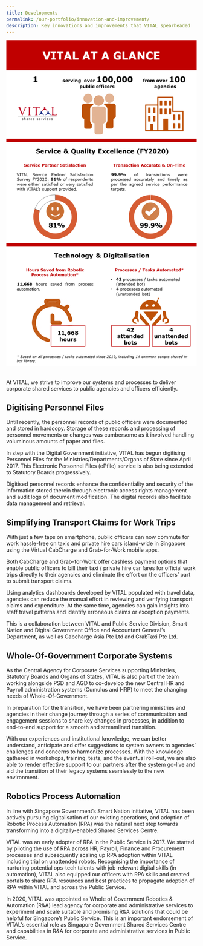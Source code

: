 ```yaml
---
title: Developments
permalink: /our-portfolio/innovation-and-improvement/
description: Key innovations and improvements that VITAL spearheaded
---
```

<img src="/images/Portfolio/VITAL at a glance.png" alt="VITAL at a glance"/>

<br>At VITAL, we strive to improve our systems and processes to deliver corporate shared services to public agencies and officers efficiently.


## Digitising Personnel Files

Until recently, the personnel records of public officers were documented and stored in hardcopy. Storage of these records and processing of personnel movements or changes was cumbersome as it involved handling voluminous amounts of paper and files.

In step with the Digital Government initiative, VITAL has begun digitising Personnel Files for the Ministries/Departments/Organs of State since April 2017. This Electronic Personnel Files (ePfile) service is also being extended to Statutory Boards progressively.

Digitised personnel records enhance the confidentiality and security of the information stored therein through electronic access rights management and audit logs of document modification. The digital records also facilitate data management and retrieval.

## Simplifying Transport Claims for Work Trips

With just a few taps on smartphone, public officers can now commute for work hassle-free on taxis and private hire cars island-wide in Singapore using the Virtual CabCharge and Grab-for-Work mobile apps.

Both CabCharge and Grab-for-Work offer cashless payment options that enable public officers to bill their taxi / private hire car fares for official work trips directly to their agencies and eliminate the effort on the officers’ part to submit transport claims.

Using analytics dashboards developed by VITAL populated with travel data, agencies can reduce the manual effort in reviewing and verifying transport claims and expenditure. At the same time, agencies can gain insights into staff travel patterns and identify erroneous claims or exception payments.

This is a collaboration between VITAL and Public Service Division, Smart Nation and Digital Government Office and Accountant General’s Department, as well as Cabcharge Asia Pte Ltd and GrabTaxi Pte Ltd.

## Whole-Of-Government Corporate Systems

As the Central Agency for Corporate Services supporting Ministries, Statutory Boards and Organs of States, VITAL is also part of the team working alongside PSD and AGD to co-develop the new Central HR and Payroll administration systems (Cumulus and HRP) to meet the changing needs of Whole-Of-Government. 

In preparation for the transition, we have been partnering ministries and agencies in their change journey through a series of communication and engagement sessions to share key changes in processes, in addition to end-to-end support for a smooth and streamlined transition.

With our experiences and institutional knowledge, we can better understand, anticipate and offer suggestions to system owners to agencies’ challenges and concerns to harmonize processes. With the knowledge gathered in workshops, training, tests, and the eventual roll-out, we are also able to render effective support to our partners after the system go-live and aid the transition of their legacy systems seamlessly to the new environment.

## Robotics Process Automation

In line with Singapore Government’s Smart Nation initiative, VITAL has been actively pursuing digitalisation of our existing operations, and adoption of Robotic Process Automation (RPA) was the natural next step towards transforming into a digitally-enabled Shared Services Centre.

VITAL was an early adopter of RPA in the Public Service in 2017. We started by piloting the use of RPA across HR, Payroll, Finance and Procurement processes and subsequently scaling up RPA adoption within VITAL including trial on unattended robots. Recognising the importance of nurturing potential ops-tech talents with job-relevant digital skills (in automation), VITAL also equipped our officers with RPA skills and created portals to share RPA resources and best practices to propagate adoption of RPA within VITAL and across the Public Service. 

In 2020, VITAL was appointed as Whole of Government Robotics & Automation (R&A) lead agency for corporate and administrative services to experiment and scale suitable and promising R&A solutions that could be helpful for Singapore’s Public Service. This is an important endorsement of VITAL’s essential role as Singapore Government Shared Services Centre and capabilities in R&A for corporate and administrative services in Public Service.